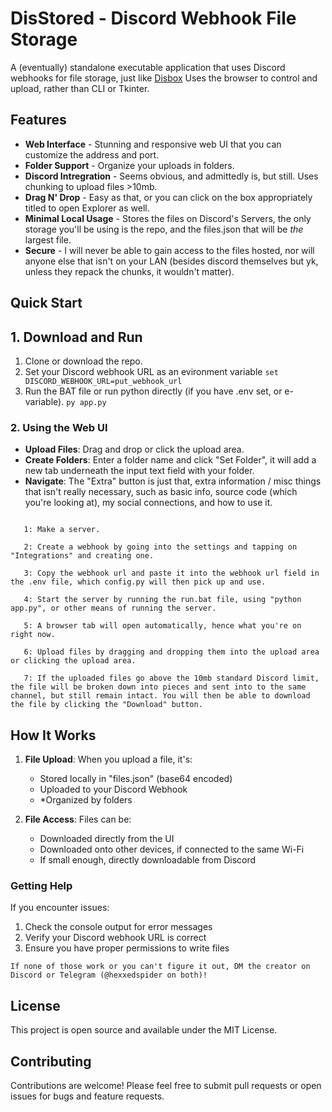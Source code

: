 # DisStored - Discord Webhook File Storage

A (eventually) standalone executable application that uses Discord webhooks for file storage, just like [Disbox](https://disboxapp.github.io/web/home) Uses the browser to control and upload, rather than CLI or Tkinter.

## Features
- **Web Interface** - Stunning and responsive web UI that you can customize the address and port.
- **Folder Support** - Organize your uploads in folders.
- **Discord Intregration** - Seems obvious, and admittedly is, but still. Uses chunking to upload files >10mb.
- **Drag N' Drop** - Easy as that, or you can click on the box appropriately titled to open Explorer as well.
- **Minimal Local Usage** - Stores the files on Discord's Servers, the only storage you'll be using is the repo, and the files.json that will be *the* largest file.
- **Secure** - I will never be able to gain access to the files hosted, nor will anyone else that isn't on your LAN (besides discord themselves but yk, unless they repack the chunks, it wouldn't matter).

## Quick Start

## 1. Download and Run

1. Clone or download the repo.
2. Set your Discord webhook URL as an evironment variable
   ```set DISCORD_WEBHOOK_URL=put_webhook_url```
3. Run the BAT file or run python directly (if you have .env set, or e-variable).
   ```py app.py```

### 2. Using the Web UI

- **Upload Files**: Drag and drop or click the upload area.
- **Create Folders**: Enter a folder name and click "Set Folder", it will add a new tab underneath the input text field with your folder.
- **Navigate**: The "Extra" button is just that, extra information / misc things that isn't really necessary, such as basic info, source code (which you're looking at), my social connections, and how to use it.

```To use DisStored, first you need to create a server.

   1: Make a server.

   2: Create a webhook by going into the settings and tapping on "Integrations" and creating one.

   3: Copy the webhook url and paste it into the webhook url field in the .env file, which config.py will then pick up and use.

   4: Start the server by running the run.bat file, using "python app.py", or other means of running the server.

   5: A browser tab will open automatically, hence what you're on right now.

   6: Upload files by dragging and dropping them into the upload area or clicking the upload area.

   7: If the uploaded files go above the 10mb standard Discord limit, the file will be broken down into pieces and sent into to the same channel, but still remain intact. You will then be able to download the file by clicking the "Download" button.
```

## How It Works

1. **File Upload**: When you upload a file, it's:
   - Stored locally in "files.json" (base64 encoded)
   - Uploaded to your Discord Webhook
   - *Organized by folders

2. **File Access**: Files can be:
   - Downloaded directly from the UI
   - Downloaded onto other devices, if connected to the same Wi-Fi
   - If small enough, directly downloadable from Discord

### Getting Help

If you encounter issues:
1. Check the console output for error messages
2. Verify your Discord webhook URL is correct
3. Ensure you have proper permissions to write files

```If none of those work or you can't figure it out, DM the creator on Discord or Telegram (@hexxedspider on both)!```

## License

This project is open source and available under the MIT License.

## Contributing

Contributions are welcome! Please feel free to submit pull requests or open issues for bugs and feature requests.